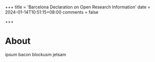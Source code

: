 +++
title = 'Barcelona Declaration on Open Research Information'
date = 2024-01-14T10:51:15+08:00
comments = false

+++

# About

ipsum bacon blockusm jetsam